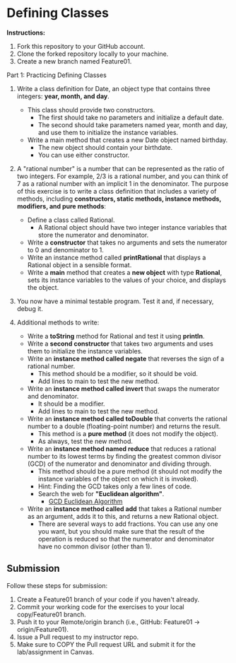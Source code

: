 # Defining Classes

**Instructions:**

1. Fork this repository to your GitHub account.
2. Clone the forked repository locally to your machine.
3. Create a new branch named Feature01.

Part 1: Practicing Defining Classes

1. Write a class definition for Date, an object type that contains three integers: **year, month, and day**.
    * This class should provide two constructors.
        * The first should take no parameters and initialize a default date.
        * The second should take parameters named year, month and day, and use them to initialize the instance variables.
    * Write a main method that creates a new Date object named birthday. 
        * The new object should contain your birthdate.
        * You can use either constructor.

2. A "rational number" is a number that can be represented as the ratio of two integers. For example, 2/3 is a rational number, and you can think of 7 as a rational number with an implicit 1 in the denominator. The purpose of this exercise is to write a class definition that includes a variety of methods, including **constructors, static methods, instance methods, modifiers, and pure methods**:
    * Define a class called Rational.
        * A Rational object should have two integer instance variables that store the numerator and denominator.
    * Write a **constructor** that takes no arguments and sets the numerator to 0 and denominator to 1.
    * Write an instance method called **printRational** that displays a Rational object in a sensible format.
    * Write a **main** method that creates a **new object** with type **Rational**, sets its instance variables to the values of your choice, and displays the object.
3. You now have a minimal testable program. Test it and, if necessary, debug it.
4. Additional methods to write:
    * Write a **toString** method for Rational and test it using **println**.
    * Write a **second constructor** that takes two arguments and uses them to initialize the instance variables.
    * Write an **instance method called negate** that reverses the sign of a rational number.
        * This method should be a modifier, so it should be void.
        * Add lines to main to test the new method.
    * Write an **instance method called invert** that swaps the numerator and denominator.
        * It should be a modifier.
        * Add lines to main to test the new method.
    * Write an **instance method called toDouble** that converts the rational number to a double (floating-point number) and returns the result.
        * This method is a **pure method** (it does not modify the object).
        * As always, test the new method.
    * Write an **instance method named reduce** that reduces a rational number to its lowest terms by finding the greatest common divisor (GCD) of the numerator and denominator and dividing through.
        * This method should be a pure method (it should not modify the instance variables of the object on which it is invoked).
        * Hint: Finding the GCD takes only a few lines of code.
        * Search the web for **"Euclidean algorithm"**.
            * [GCD Euclidean Algorithm](https://redwoods.us-west-2.instructuremedia.com/embed/94383227-ee92-4be8-a485-2eafd650a660)
    * Write an **instance method called add** that takes a Rational number as an argument, adds it to this, and returns a new Rational object.
        * There are several ways to add fractions. You can use any one you want, but you should make sure that the result of the operation is reduced so that the numerator and denominator have no common divisor (other than 1).

## Submission

Follow these steps for submission:

1. Create a Feature01 branch of your code if you haven't already.
2. Commit your working code for the exercises to your local copy/Feature01 branch.
3. Push it to your Remote/origin branch (i.e., GitHub: Feature01 -> origin/Feature01).
4. Issue a Pull request to my instructor repo.
5. Make sure to COPY the Pull request URL and submit it for the lab/assignment in Canvas.
